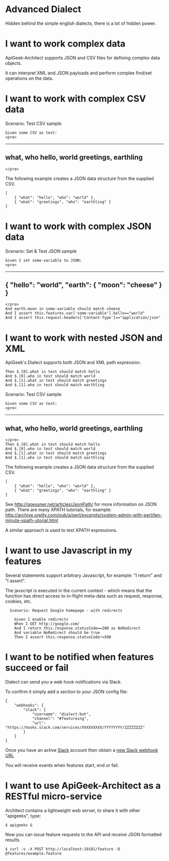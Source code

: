Advanced Dialect
================

Hidden behind the simple english dialects, there is a lot of hidden power. 

I want to work complex data
===========================

ApiGeek-Architect supports JSON and CSV files for defining complex data objects.

It can interpret XML and JSON payloads and perform complex find/set operations on the data.

I want to work with complex CSV data
====================================

  Scenario: Test CSV sample

    Given some CSV as test:
    <pre>
  --------
  what, who
  hello, world
  greetings, earthling
  --------
    </pre>

The following example creates a JSON data structure from the supplied CSV. 

	[
		{ "what": "hello", "who": "world" },
		{ "what": "greetings", "who": "earthling" }
	]


I want to work with complex JSON data
=====================================

  Scenario: Set & Test JSON sample

    Given I set some-variable to JSON:
    <pre>
  --------
  { "hello": "world", "earth": { "moon": "cheese" } }
  --------
    </pre>
    And earth.moon in some-variable should match cheese
    And I assert this.features.var['some-variable'].hello=="world"
    And I assert this.request.headers['Content-Type']=="application/json"


I want to work with nested JSON and XML
=======================================

ApiGeek's Dialect supports both JSON and XML path expression.

    Then $.[0].what in test should match hello
    And $.[0].who in test should match world
    And $.[1].what in test should match greetings
    And $.[1].who in test should match earthling

  Scenario: Test CSV sample

    Given some CSV as test:
    <pre>
  --------
  what, who
  hello, world
  greetings, earthling
  --------
    </pre>
    Then $.[0].what in test should match hello
    And $.[0].who in test should match world
    And $.[1].what in test should match greetings
    And $.[1].who in test should match earthling

The following example creates a JSON data structure from the supplied CSV. 

	[
		{ "what": "hello", "who": "world" },
		{ "what": "greetings", "who": "earthling" }
	]

See http://goessner.net/articles/JsonPath/ for more information on JSON path.
There are many XPATH tutorials, for example: http://archive.oreilly.com/pub/a/perl/excerpts/system-admin-with-perl/ten-minute-xpath-utorial.html

A similar approach is used to test XPATH expressions.

I want to use Javascript in my features
=======================================

Several statements support arbitrary Javascript, for example: "I return" and "I assert".

The javscript is executed in the current context - which means that the function has direct access to in-flight meta-data such as request, response, cookies, etc.

	  Scenario: Request Google homepage - with redirects
	
	    Given I enable redirects
	    When I GET http://google.com/
	    And I return this.response.statusCode==200 as NoRedirect
	    And variable NoRedirect should be true
	    Then I assert this.response.statusCode!=500

I want to be notified when features succeed or fail
===================================================

Dialect can send you a web hook notifications via Slack.

To confirm it simply add a section to your JSON config file:

	{ 
		"webhooks": {
			"slack": {
				"username": "dialect-bot",
				"channel": "#featureing",
				"url": "https://hooks.slack.com/services/XXXXXXXXX/YYYYYYYY/ZZZZZZZZ"
			}
		}
	}

Once you have an active [Slack](https://slack.com/create) account then obtain a [new Slack webhook URL](https://api.slack.com/incoming-webhooks)

You will receive events when features start, end or fail.

I want to use ApiGeek-Architect as a RESTful micro-service
==========================================================

Architect contains a lightweight web server, to share it with other "apigeeks", type:

	$ apigeeks & 

Now you can issue feature requests to the API and receive JSON formatted results.

	$ curl -v -X POST http://localhost:10101/feature -D @features/example.feature


